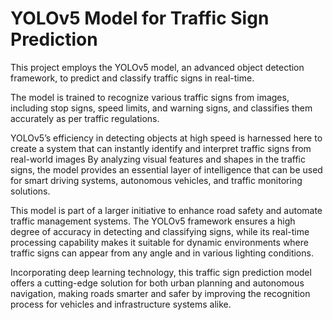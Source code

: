 # YOLOv5 Model for Traffic Sign Prediction
This project employs the YOLOv5 model, an advanced object detection framework, to predict and classify traffic signs in real-time.

The model is trained to recognize various traffic signs from images, including stop signs, speed limits, and warning signs, and classifies them accurately as per traffic regulations.

YOLOv5’s efficiency in detecting objects at high speed is harnessed here to create a system that can instantly identify and interpret traffic signs from real-world images By analyzing visual features and shapes in the traffic signs, the model provides an essential layer of intelligence that can be used for smart driving systems, autonomous vehicles, and traffic monitoring solutions.

This model is part of a larger initiative to enhance road safety and automate traffic management systems. The YOLOv5 framework ensures a high degree of accuracy in detecting and classifying signs, while its real-time processing capability makes it suitable for dynamic environments where traffic signs can appear from any angle and in various lighting conditions.

Incorporating deep learning technology, this traffic sign prediction model offers a cutting-edge solution for both urban planning and autonomous navigation, making roads smarter and safer by improving the recognition process for vehicles and infrastructure systems alike.
